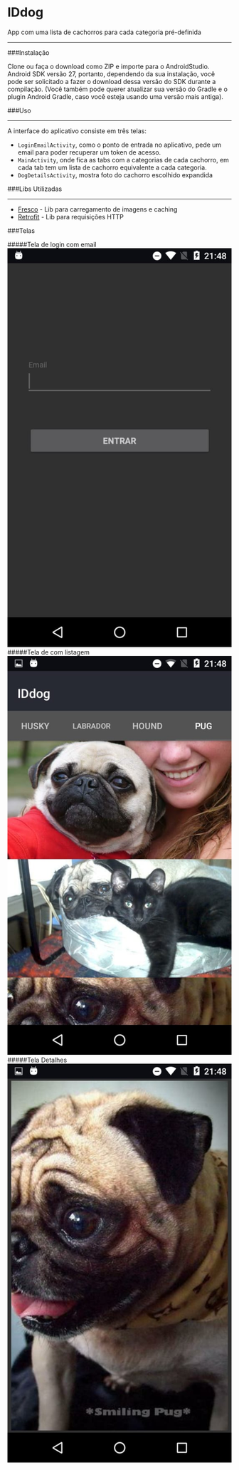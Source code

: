 # IDdog
App com uma lista de cachorros para cada categoria pré-definida
***

###Instalação

Clone ou faça o download como ZIP e importe para o AndroidStudio.
Android SDK versão 27, portanto, dependendo da sua instalação, você pode ser solicitado a fazer o download dessa versão do SDK durante a compilação. (Você também pode querer atualizar sua versão do Gradle e o plugin Android Gradle, caso você esteja usando uma versão mais antiga).

###Uso
***
A interface do aplicativo consiste em três telas:

* `LoginEmailActivity`, como o ponto de entrada no aplicativo, pede um email para poder recuperar um token de acesso.
* `MainActivity`, onde fica as tabs com a categorias de cada cachorro, em cada tab tem um lista de cachorro equivalente a cada categoria. 
* `DogDetailsActivity`, mostra foto do cachorro escolhido expandida

###Libs Utilizadas
***

* [Fresco](https://frescolib.org) -  Lib para carregamento de imagens e caching 
* [Retrofit](http://square.github.io/retrofit/) - Lib para requisições HTTP 

###Telas

#####Tela de login com email
![screenshots](https://github.com/0tavi0/IDdog/blob/master/screens/screenshot.jpeg)
#####Tela de com listagem 
![screenshots](https://github.com/0tavi0/IDdog/blob/master/screens/screenshot1.jpeg)
#####Tela Detalhes 
![screenshots](https://github.com/0tavi0/IDdog/blob/master/screens/screenshot2.jpeg)
